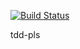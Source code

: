 [![Build Status](https://travis-ci.org/intheon/tdd-pls.svg?branch=master)](https://travis-ci.org/intheon/tdd-pls)


tdd-pls
